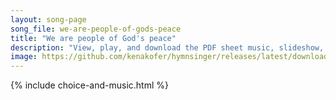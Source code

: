 ```yaml
---
layout: song-page
song_file: we-are-people-of-gods-peace
title: "We are people of God's peace"
description: "View, play, and download the PDF sheet music, slideshow, and audio. Lyrics: We are people of God's peace as a new creation. Love unites and strengthens us at this celebration. Sons and daughters of the Lord, serving one anothe... english christian 4part chords"
image: https://github.com/kenakofer/hymnsinger/releases/latest/download/we-are-people-of-gods-peace-trad.png
---
```


{% include choice-and-music.html %}